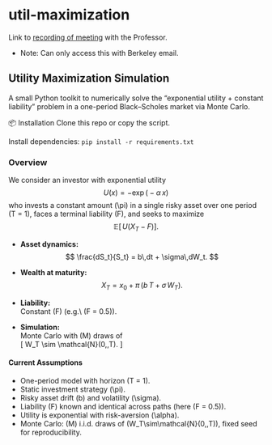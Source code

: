 # util-maximization

Link to [recording of meeting](https://drive.google.com/drive/folders/17xSSZBhEHa0HgjLo4sHVny9m2aX83fOj?usp=share_link) with the Professor.
 - Note: Can only access this with Berkeley email.


## Utility Maximization Simulation
A small Python toolkit to numerically solve the “exponential utility + constant liability” problem in a one-period Black–Scholes market via Monte Carlo.

📦 Installation
Clone this repo or copy the script.

Install dependencies: `pip install -r requirements.txt`

### Overview

We consider an investor with exponential utility  
$$
U(x) = -\exp\bigl(-\alpha\,x\bigr)
$$
who invests a constant amount \(\pi\) in a single risky asset over one period \(T = 1\), faces a terminal liability \(F\), and seeks to maximize  
$$
\mathbb{E}\bigl[\,U(X_T - F)\bigr].
$$

- **Asset dynamics:**  
  $$
    \frac{dS_t}{S_t} = b\,dt + \sigma\,dW_t.
  $$

- **Wealth at maturity:**  
  $$
    X_T = x_0 + \pi\,\bigl(b\,T + \sigma\,W_T\bigr).
  $$

- **Liability:**  
  Constant \(F\) (e.g.\ \(F = 0.5\)).

- **Simulation:**  
  Monte Carlo with \(M\) draws of  
  \[
    W_T \sim \mathcal{N}(0,\,T).
  \]

#### Current Assumptions

- One-period model with horizon \(T = 1\).  
- Static investment strategy \(\pi\).  
- Risky asset drift \(b\) and volatility \(\sigma\).  
- Liability \(F\) known and identical across paths (here \(F = 0.5\)).  
- Utility is exponential with risk-aversion \(\alpha\).  
- Monte Carlo: \(M\) i.i.d. draws of \(W_T\sim\mathcal{N}(0,\,T)\), fixed seed for reproducibility.  
